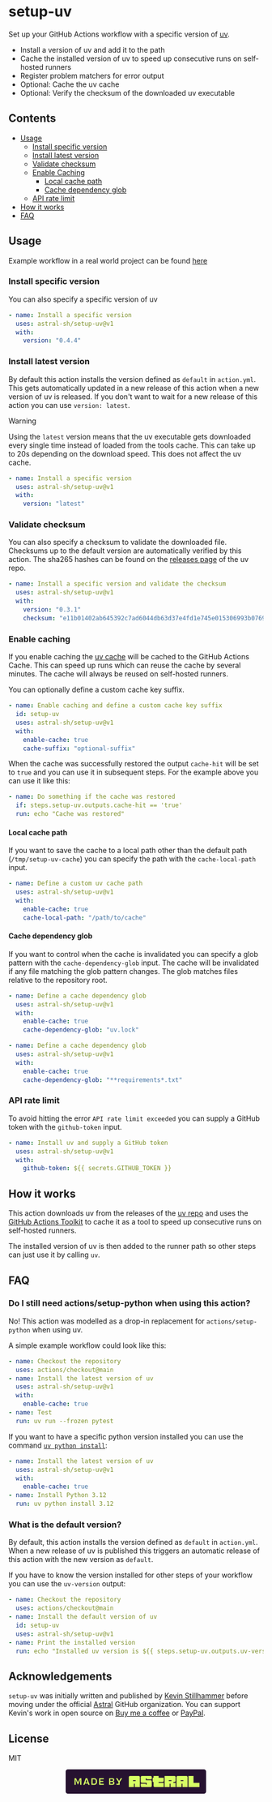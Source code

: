 # setup-uv

Set up your GitHub Actions workflow with a specific version of [uv](https://docs.astral.sh/uv/).

- Install a version of uv and add it to the path
- Cache the installed version of uv to speed up consecutive runs on self-hosted runners
- Register problem matchers for error output
- Optional: Cache the uv cache
- Optional: Verify the checksum of the downloaded uv executable

## Contents

- [Usage](#usage)
  - [Install specific version](#install-specific-version)
  - [Install latest version](#install-latest-version)
  - [Validate checksum](#validate-checksum)
  - [Enable Caching](#enable-caching)
    - [Local cache path](#local-cache-path)
    - [Cache dependency glob](#cache-dependency-glob)
  - [API rate limit](#api-rate-limit)
- [How it works](#how-it-works)
- [FAQ](#faq)

## Usage

Example workflow in a real world project can be found
[here](https://github.com/eifinger/hass-weenect/blob/main/.github/workflows/ci.yml)

### Install specific version

You can also specify a specific version of uv

```yaml
- name: Install a specific version
  uses: astral-sh/setup-uv@v1
  with:
    version: "0.4.4"
```

### Install latest version

By default this action installs the version defined as `default` in `action.yml`. This gets
automatically updated in a new release of this action when a new version of uv is released. If you
don't want to wait for a new release of this action you can use `version: latest`.

> [!WARNING]  
> Using the `latest` version means that the uv executable gets downloaded every single time instead
> of loaded from the tools cache. This can take up to 20s depending on the download speed. This does
> not affect the uv cache.

```yaml
- name: Install a specific version
  uses: astral-sh/setup-uv@v1
  with:
    version: "latest"
```

### Validate checksum

You can also specify a checksum to validate the downloaded file. Checksums up to the default version
are automatically verified by this action. The sha265 hashes can be found on the
[releases page](https://github.com/astral-sh/uv/releases) of the uv repo.

```yaml
- name: Install a specific version and validate the checksum
  uses: astral-sh/setup-uv@v1
  with:
    version: "0.3.1"
    checksum: "e11b01402ab645392c7ad6044db63d37e4fd1e745e015306993b07695ea5f9f8"
```

### Enable caching

If you enable caching the [uv cache](https://docs.astral.sh/uv/concepts/cache/) will be cached to
the GitHub Actions Cache. This can speed up runs which can reuse the cache by several minutes. The
cache will always be reused on self-hosted runners.

You can optionally define a custom cache key suffix.

```yaml
- name: Enable caching and define a custom cache key suffix
  id: setup-uv
  uses: astral-sh/setup-uv@v1
  with:
    enable-cache: true
    cache-suffix: "optional-suffix"
```

When the cache was successfully restored the output `cache-hit` will be set to `true` and you can
use it in subsequent steps. For the example above you can use it like this:

```yaml
- name: Do something if the cache was restored
  if: steps.setup-uv.outputs.cache-hit == 'true'
  run: echo "Cache was restored"
```

#### Local cache path

If you want to save the cache to a local path other than the default path (`/tmp/setup-uv-cache`)
you can specify the path with the `cache-local-path` input.

```yaml
- name: Define a custom uv cache path
  uses: astral-sh/setup-uv@v1
  with:
    enable-cache: true
    cache-local-path: "/path/to/cache"
```

#### Cache dependency glob

If you want to control when the cache is invalidated you can specify a glob pattern with the
`cache-dependency-glob` input. The cache will be invalidated if any file matching the glob pattern
changes. The glob matches files relative to the repository root.

```yaml
- name: Define a cache dependency glob
  uses: astral-sh/setup-uv@v1
  with:
    enable-cache: true
    cache-dependency-glob: "uv.lock"
```

```yaml
- name: Define a cache dependency glob
  uses: astral-sh/setup-uv@v1
  with:
    enable-cache: true
    cache-dependency-glob: "**requirements*.txt"
```

### API rate limit

To avoid hitting the error `API rate limit exceeded` you can supply a GitHub token with the
`github-token` input.

```yaml
- name: Install uv and supply a GitHub token
  uses: astral-sh/setup-uv@v1
  with:
    github-token: ${{ secrets.GITHUB_TOKEN }}
```

## How it works

This action downloads uv from the releases of the [uv repo](https://github.com/astral-sh/uv) and
uses the [GitHub Actions Toolkit](https://github.com/actions/toolkit) to cache it as a tool to speed
up consecutive runs on self-hosted runners.

The installed version of uv is then added to the runner path so other steps can just use it by
calling `uv`.

## FAQ

### Do I still need actions/setup-python when using this action?

No! This action was modelled as a drop-in replacement for `actions/setup-python` when using uv.

A simple example workflow could look like this:

```yaml
- name: Checkout the repository
  uses: actions/checkout@main
- name: Install the latest version of uv
  uses: astral-sh/setup-uv@v1
  with:
    enable-cache: true
- name: Test
  run: uv run --frozen pytest
```

If you want to have a specific python version installed you can use the command
[`uv python install`](https://docs.astral.sh/uv/guides/install-python/):

```yaml
- name: Install the latest version of uv
  uses: astral-sh/setup-uv@v1
  with:
    enable-cache: true
- name: Install Python 3.12
  run: uv python install 3.12
```

### What is the default version?

By default, this action installs the version defined as `default` in `action.yml`. When a new
release of uv is published this triggers an automatic release of this action with the new version as
`default`.

If you have to know the version installed for other steps of your workflow you can use the
`uv-version` output:

```yaml
- name: Checkout the repository
  uses: actions/checkout@main
- name: Install the default version of uv
  id: setup-uv
  uses: astral-sh/setup-uv@v1
- name: Print the installed version
  run: echo "Installed uv version is ${{ steps.setup-uv.outputs.uv-version }}"
```

## Acknowledgements

`setup-uv` was initially written and published by [Kevin Stillhammer](https://github.com/eifinger)
before moving under the official [Astral](https://github.com/astral-sh) GitHub organization. You can
support Kevin's work in open source on [Buy me a coffee](https://www.buymeacoffee.com/eifinger) or
[PayPal](https://paypal.me/kevinstillhammer).

## License

MIT

<div align="center">
  <a target="_blank" href="https://astral.sh" style="background:none">
    <img src="https://raw.githubusercontent.com/astral-sh/uv/main/assets/svg/Astral.svg" alt="Made by Astral">
  </a>
</div>
